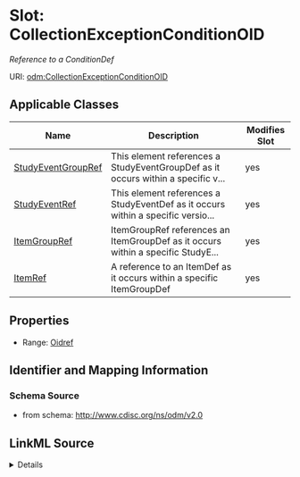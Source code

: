 # Slot: CollectionExceptionConditionOID


_Reference to a ConditionDef_



URI: [odm:CollectionExceptionConditionOID](http://www.cdisc.org/ns/odm/v2.0/CollectionExceptionConditionOID)



<!-- no inheritance hierarchy -->




## Applicable Classes

| Name | Description | Modifies Slot |
| --- | --- | --- |
[StudyEventGroupRef](StudyEventGroupRef.md) | This element references a StudyEventGroupDef as it occurs within a specific v... |  yes  |
[StudyEventRef](StudyEventRef.md) | This element references a StudyEventDef as it occurs within a specific versio... |  yes  |
[ItemGroupRef](ItemGroupRef.md) | ItemGroupRef references an ItemGroupDef as it occurs within a specific StudyE... |  yes  |
[ItemRef](ItemRef.md) | A reference to an ItemDef as it occurs within a specific ItemGroupDef |  yes  |







## Properties

* Range: [Oidref](Oidref.md)





## Identifier and Mapping Information







### Schema Source


* from schema: http://www.cdisc.org/ns/odm/v2.0




## LinkML Source

<details>
```yaml
name: CollectionExceptionConditionOID
description: Reference to a ConditionDef
from_schema: http://www.cdisc.org/ns/odm/v2.0
rank: 1000
alias: CollectionExceptionConditionOID
domain_of:
- StudyEventGroupRef
- StudyEventRef
- ItemGroupRef
- ItemRef
range: oidref

```
</details>